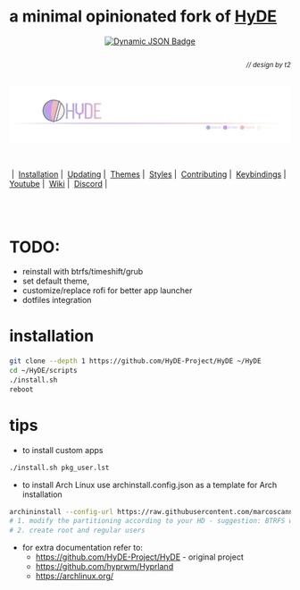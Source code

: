 # a minimal opinionated fork of [HyDE](https://github.com/HyDE-Project/HyDE)
<div align = center>
  <a href="https://discord.gg/AYbJ9MJez7">
    <img alt="Dynamic JSON Badge" src="https://img.shields.io/badge/dynamic/json?url=https%3A%2F%2Fdiscordapp.com%2Fapi%2Finvites%2FmT5YqjaJFh%3Fwith_counts%3Dtrue&query=%24.approximate_member_count&suffix=%20members&style=for-the-badge&logo=discord&logoSize=auto&label=The%20HyDe%20Project&labelColor=ebbcba&color=c79bf0">
  </a>
</div>

###### _<div align="right"><a id=-design-by-t2></a><sub>// design by t2</sub></div>_

![hyde_banner](source/assets/hyde_banner.png)

<br>

&nbsp;|&nbsp;
<span><a href="#installation">Installation</a></span>&nbsp;|&nbsp;
<span><a href="#updating">Updating</a></span>&nbsp;|&nbsp;
<span><a href="#themes">Themes</a></span>&nbsp;|&nbsp;
<span><a href="#styles">Styles</a></span>&nbsp;|&nbsp;
<span><a href="CONTRIBUTING.md">Contributing</a></span>&nbsp;|&nbsp;
<span><a href="KEYBINDINGS.md">Keybindings</a></span>&nbsp;|&nbsp;
<span><a href="https://www.youtube.com/watch?v=2rWqdKU1vu8&list=PLt8rU_ebLsc5yEHUVsAQTqokIBMtx3RFY&index=1">Youtube</a></span>&nbsp;|&nbsp;
<span><a href="https://hydeproject.pages.dev/">Wiki</a></span>&nbsp;|&nbsp;
<span><a href="https://discord.gg/qWehcFJxPa">Discord</a></span>&nbsp;|&nbsp;

<br><br>

# TODO:
- reinstall with btrfs/timeshift/grub
- set default theme, 
- customize/replace rofi for better app launcher
- dotfiles integration


# installation

```sh
git clone --depth 1 https://github.com/HyDE-Project/HyDE ~/HyDE
cd ~/HyDE/scripts
./install.sh
reboot
```

# tips
- to install custom apps
```sh
./install.sh pkg_user.lst
```
- to install Arch Linux use archinstall.config.json as a template for Arch installation
```sh
archininstall --config-url https://raw.githubusercontent.com/marcoscannabrava/hyde/refs/heads/mc/minimal/archinstall.config.json
# 1. modify the partitioning according to your HD - suggestion: BTRFS with default submodules, compression, and timeshift for snapshots
# 2. create root and regular users 
```
- for extra documentation refer to:
  - https://github.com/HyDE-Project/HyDE - original project
  - https://github.com/hyprwm/Hyprland
  - https://archlinux.org/